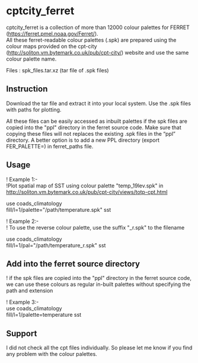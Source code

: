 #  cptcity_ferret
cptcity_ferret  is a collection of more than 12000 colour palettes for FERRET (https://ferret.pmel.noaa.gov/Ferret/).  
All these ferret-readable colour palettes (.spk) are prepared using the colour maps provided on the cpt-city (http://soliton.vm.bytemark.co.uk/pub/cpt-city/) website and use the same colour palette name. 

Files : spk_files.tar.xz (tar file of .spk files)

## Instruction  

Download the tar file and extract it into your local system.  Use the .spk files with paths for plotting. 


All these files can be easily accessed as inbuilt palettes if the spk files are copied into the "ppl" directory in the ferret source code. Make sure that copying these files will not replaces the existing .spk files in the “ppl” directory. A better option is to add a new PPL directory (export FER_PALETTE=) in ferret_paths file.


## Usage 


!       Example 1:- \
!Plot spatial map of SST using colour palette "temp_19lev.spk" in http://soliton.vm.bytemark.co.uk/pub/cpt-city/views/totp-cpt.html 


use coads_climatology \
fill/l=1/palette="/path/temperature.spk" sst  


!           Example 2:-\
! To use the reverse colour palette, use the suffix "_r.spk"  to the filename 

use coads_climatology \
fill/l=1/pal="/path/temperature_r.spk" sst 

## Add into the ferret source directory 
! if the spk files are copied into the "ppl" directory in the ferret source code, we can use these colours as regular in-built palettes without specifying the path and extension 

!           Example 3:- \
use coads_climatology \
fill/l=1/palette=temperature sst  

## Support 
I did not check all the cpt files individually. So please let me know if you find any problem with the colour palettes.
